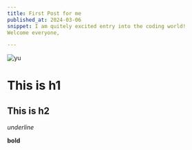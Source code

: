```yaml
---
title: First Post for me
published_at: 2024-03-06
snippet: I am quitely excited entry into the coding world!
Welcome everyone,

---
```

![yu](/24/yu.jpg)


# This is h1

## This is h2

_underline_

**bold**
